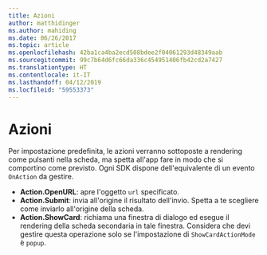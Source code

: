 ```yaml
---
title: Azioni
author: matthidinger
ms.author: mahiding
ms.date: 06/26/2017
ms.topic: article
ms.openlocfilehash: 42ba1ca4ba2ecd508bdee2f04061293d48349aab
ms.sourcegitcommit: 99c7b64d6fc66da336c454951406fb42cd2a7427
ms.translationtype: HT
ms.contentlocale: it-IT
ms.lasthandoff: 04/12/2019
ms.locfileid: "59553373"
---
```

# <a name="actions"></a>Azioni

Per impostazione predefinita, le azioni verranno sottoposte a rendering come pulsanti nella scheda, ma spetta all'app fare in modo che si comportino come previsto. Ogni SDK dispone dell'equivalente di un evento `OnAction` da gestire.

* **Action.OpenURL**: apre l'oggetto `url` specificato.  
* **Action.Submit**: invia all'origine il risultato dell'invio. Spetta a te scegliere come inviarlo all'origine della scheda.
* **Action.ShowCard**: richiama una finestra di dialogo ed esegue il rendering della scheda secondaria in tale finestra. Considera che devi gestire questa operazione solo se l'impostazione di `ShowCardActionMode` è `popup`.